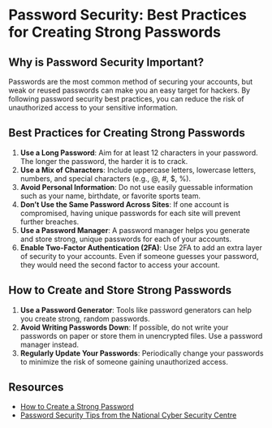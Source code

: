 # Password Security: Best Practices for Creating Strong Passwords

## Why is Password Security Important?

Passwords are the most common method of securing your accounts, but weak or reused passwords can make you an easy target for hackers. By following password security best practices, you can reduce the risk of unauthorized access to your sensitive information.

## Best Practices for Creating Strong Passwords

1. **Use a Long Password**: Aim for at least 12 characters in your password. The longer the password, the harder it is to crack.
2. **Use a Mix of Characters**: Include uppercase letters, lowercase letters, numbers, and special characters (e.g., @, #, $, %).
3. **Avoid Personal Information**: Do not use easily guessable information such as your name, birthdate, or favorite sports team.
4. **Don’t Use the Same Password Across Sites**: If one account is compromised, having unique passwords for each site will prevent further breaches.
5. **Use a Password Manager**: A password manager helps you generate and store strong, unique passwords for each of your accounts.
6. **Enable Two-Factor Authentication (2FA)**: Use 2FA to add an extra layer of security to your accounts. Even if someone guesses your password, they would need the second factor to access your account.

## How to Create and Store Strong Passwords

1. **Use a Password Generator**: Tools like password generators can help you create strong, random passwords.
2. **Avoid Writing Passwords Down**: If possible, do not write your passwords on paper or store them in unencrypted files. Use a password manager instead.
3. **Regularly Update Your Passwords**: Periodically change your passwords to minimize the risk of someone gaining unauthorized access.

## Resources

- [How to Create a Strong Password](https://www.cisa.gov/stopthinkconnect)
- [Password Security Tips from the National Cyber Security Centre](https://www.ncsc.gov.uk/guidance/passwords)
